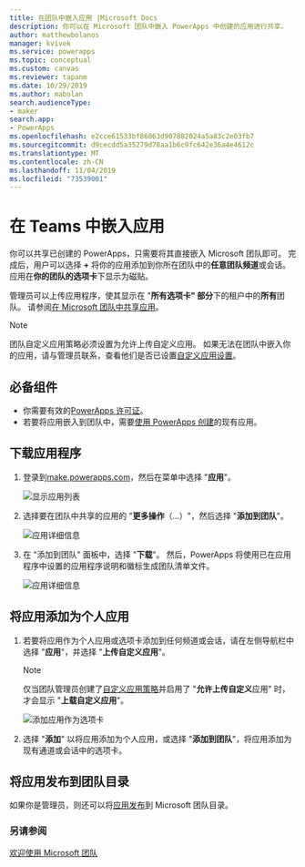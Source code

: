 ```yaml
---
title: 在团队中嵌入应用 |Microsoft Docs
description: 你可以在 Microsoft 团队中嵌入 PowerApps 中创建的应用进行共享。
author: matthewbolanos
manager: kvivek
ms.service: powerapps
ms.topic: conceptual
ms.custom: canvas
ms.reviewer: tapanm
ms.date: 10/29/2019
ms.author: mabolan
search.audienceType:
- maker
search.app:
- PowerApps
ms.openlocfilehash: e2cce61533bf86063d907882024a5a83c2e03fb7
ms.sourcegitcommit: d9cecdd5a35279d78aa1b6c9fc642e36a4e4612c
ms.translationtype: MT
ms.contentlocale: zh-CN
ms.lasthandoff: 11/04/2019
ms.locfileid: "73539001"
---
```

# <a name="embed-an-app-in-teams"></a>在 Teams 中嵌入应用

你可以共享已创建的 PowerApps，只需要将其直接嵌入 Microsoft 团队即可。 完成后，用户可以选择 **+** 将你的应用添加到你所在团队中的**任意团队频道**或会话。 应用在**你的团队的选项卡**下显示为磁贴。

管理员可以上传应用程序，使其显示在 "**所有选项卡" 部分**下的租户中的**所有**团队。 请参阅[在 Microsoft 团队中共享应用](https://docs.microsoft.com/power-platform/admin/embed-app-teams)。

> [!NOTE]
> 团队自定义应用策略必须设置为允许上传自定义应用。 如果无法在团队中嵌入你的应用，请与管理员联系，查看他们是否已设置[自定义应用设置](https://docs.microsoft.com/MicrosoftTeams/teams-custom-app-policies-and-settings#custom-app-policy-and-settings)。

## <a name="prerequisites"></a>必备组件

- 你需要有效的[PowerApps 许可证](https://docs.microsoft.com/power-platform/admin/pricing-billing-skus)。
- 若要将应用嵌入到团队中，需要[使用 PowerApps 创建](data-platform-create-app.md)的现有应用。

## <a name="download-the-app"></a>下载应用程序

1. 登录到[make.powerapps.com](https://make.powerapps.com)，然后在菜单中选择 "**应用**"。

    ![显示应用列表](./media/embed-teams-app/file-apps2.png "显示应用列表")

2. 选择要在团队中共享的应用的 "**更多操作**（...）"，然后选择 "**添加到团队**"。

    ![应用详细信息](./media/embed-teams-app/add-to-teams.png "添加到团队")

3. 在 "添加到团队" 面板中，选择 "**下载**"。 然后，PowerApps 将使用已在应用程序中设置的应用程序说明和徽标生成团队清单文件。

    ![应用详细信息](./media/embed-teams-app/download-app.png "下载应用")

## <a name="add-the-app-as-a-personal-app"></a>将应用添加为个人应用

1. 若要将应用作为个人应用或选项卡添加到任何频道或会话，请在左侧导航栏中选择 "**应用**"，并选择 "**上传自定义应用**"。

    > [!NOTE]
    > 仅当团队管理员创建了[自定义应用策略](https://docs.microsoft.com/microsoftteams/teams-app-setup-policies)并启用了 "**允许上传自定义**应用" 时，才会显示 "**上载自定义应用**"。

    ![添加应用作为选项卡](./media/embed-teams-app/upload-custom-app.png "上传自定义应用")

2. 选择 "**添加**" 以将应用添加为个人应用，或选择 "**添加到团队**"，将应用添加为现有通道或会话中的选项卡。

## <a name="publish-the-app-to-the-teams-catalogue"></a>将应用发布到团队目录

如果你是管理员，则还可以将[应用发布](https://docs.microsoft.com/microsoftteams/tenant-apps-catalog-teams)到 Microsoft 团队目录。

### <a name="see-also"></a>另请参阅

[欢迎使用 Microsoft 团队](https://docs.microsoft.com/MicrosoftTeams/teams-overview)
